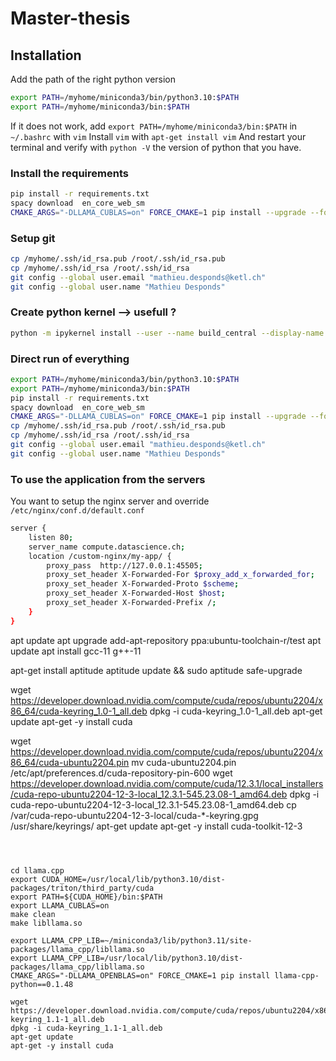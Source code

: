 # Master-thesis


## Installation 
Add the path of the right python version
```bash
export PATH=/myhome/miniconda3/bin/python3.10:$PATH
export PATH=/myhome/miniconda3/bin:$PATH
```

If it does not work, add `export PATH=/myhome/miniconda3/bin:$PATH` in `~/.bashrc` with `vim`
Install `vim` with `apt-get install vim`
And restart your terminal and verify with `python -V` the version of python that you have. 

### Install the requirements
```bash
pip install -r requirements.txt
spacy download  en_core_web_sm
CMAKE_ARGS="-DLLAMA_CUBLAS=on" FORCE_CMAKE=1 pip install --upgrade --force-reinstall llama-cpp-python --no-cache-dir
```

### Setup git 
```bash 
cp /myhome/.ssh/id_rsa.pub /root/.ssh/id_rsa.pub
cp /myhome/.ssh/id_rsa /root/.ssh/id_rsa
git config --global user.email "mathieu.desponds@ketl.ch"
git config --global user.name "Mathieu Desponds"
```

### Create python kernel --> usefull ? 
```bash
python -m ipykernel install --user --name build_central --display-name "gpu-test"
```

### Direct run of everything
```bash
export PATH=/myhome/miniconda3/bin/python3.10:$PATH
export PATH=/myhome/miniconda3/bin:$PATH
pip install -r requirements.txt
spacy download  en_core_web_sm
CMAKE_ARGS="-DLLAMA_CUBLAS=on" FORCE_CMAKE=1 pip install --upgrade --force-reinstall llama-cpp-python --no-cache-dir
cp /myhome/.ssh/id_rsa.pub /root/.ssh/id_rsa.pub
cp /myhome/.ssh/id_rsa /root/.ssh/id_rsa
git config --global user.email "mathieu.desponds@ketl.ch"
git config --global user.name "Mathieu Desponds"
```

### To use the application from the servers 
You want to setup the nginx server and override `/etc/nginx/conf.d/default.conf`
```bash 
server {
    listen 80;
    server_name compute.datascience.ch;
    location /custom-nginx/my-app/ {
        proxy_pass  http://127.0.0.1:45505;
        proxy_set_header X-Forwarded-For $proxy_add_x_forwarded_for;
        proxy_set_header X-Forwarded-Proto $scheme;
        proxy_set_header X-Forwarded-Host $host;
        proxy_set_header X-Forwarded-Prefix /;
    }
}
```

apt update
apt upgrade
add-apt-repository ppa:ubuntu-toolchain-r/test
apt update
apt install gcc-11 g++-11

apt-get install aptitude
aptitude update && sudo aptitude safe-upgrade

wget https://developer.download.nvidia.com/compute/cuda/repos/ubuntu2204/x86_64/cuda-keyring_1.0-1_all.deb
dpkg -i cuda-keyring_1.0-1_all.deb
apt-get update
apt-get -y install cuda

wget https://developer.download.nvidia.com/compute/cuda/repos/ubuntu2204/x86_64/cuda-ubuntu2204.pin
mv cuda-ubuntu2204.pin /etc/apt/preferences.d/cuda-repository-pin-600
wget https://developer.download.nvidia.com/compute/cuda/12.3.1/local_installers/cuda-repo-ubuntu2204-12-3-local_12.3.1-545.23.08-1_amd64.deb
dpkg -i cuda-repo-ubuntu2204-12-3-local_12.3.1-545.23.08-1_amd64.deb
cp /var/cuda-repo-ubuntu2204-12-3-local/cuda-*-keyring.gpg /usr/share/keyrings/
apt-get update
apt-get -y install cuda-toolkit-12-3
```



cd llama.cpp
export CUDA_HOME=/usr/local/lib/python3.10/dist-packages/triton/third_party/cuda
export PATH=${CUDA_HOME}/bin:$PATH
export LLAMA_CUBLAS=on
make clean
make libllama.so

export LLAMA_CPP_LIB=~/miniconda3/lib/python3.11/site-packages/llama_cpp/libllama.so
export LLAMA_CPP_LIB=/usr/local/lib/python3.10/dist-packages/llama_cpp/libllama.so
CMAKE_ARGS="-DLLAMA_OPENBLAS=on" FORCE_CMAKE=1 pip install llama-cpp-python==0.1.48

wget https://developer.download.nvidia.com/compute/cuda/repos/ubuntu2204/x86_64/cuda-keyring_1.1-1_all.deb
dpkg -i cuda-keyring_1.1-1_all.deb
apt-get update
apt-get -y install cuda
